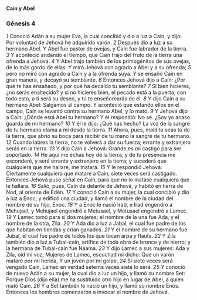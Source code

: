 #### Caín y Abel

### Génesis 4

_1_ Conoció Adán a su mujer Eva, la cual concibió y dio a luz a Caín, y dijo: Por voluntad de Jehová he adquirido varón.
_2_ Después dio a luz a su hermano Abel. Y Abel fue pastor de ovejas, y Caín fue labrador de la tierra.
_3_ Y aconteció andando el tiempo, que Caín trajo del fruto de la tierra una ofrenda a Jehová.
_4_ Y Abel trajo también de los primogénitos de sus ovejas, de lo más gordo de ellas. Y miró Jehová con agrado a Abel y a su ofrenda;
_5_ pero no miró con agrado a Caín y a la ofrenda suya. Y se ensañó Caín en gran manera, y decayó su semblante.
_6_ Entonces Jehová dijo a Caín: ¿Por qué te has ensañado, y por qué ha decaído tu semblante?
_7_ Si bien hicieres, ¿no serás enaltecido? y si no hicieres bien, el pecado está a la puerta; con todo esto, a ti será su deseo, y tú te enseñorearás de él.
_8_ Y dijo Caín a su hermano Abel: Salgamos al campo. Y aconteció que estando ellos en el campo, Caín se levantó contra su hermano Abel, y lo mató.
_9_ Y Jehová dijo a Caín: ¿Dónde está Abel tu hermano? Y él respondió: No sé. ¿Soy yo acaso guarda de mi hermano?
_10_ Y él le dijo: ¿Qué has hecho? La voz de la sangre de tu hermano clama a mí desde la tierra.
_11_ Ahora, pues, maldito seas tú de la tierra, que abrió su boca para recibir de tu mano la sangre de tu hermano.
_12_ Cuando labres la tierra, no te volverá a dar su fuerza; errante y extranjero serás en la tierra.
_13_ Y dijo Caín a Jehová: Grande es mi castigo para ser soportado.
_14_ He aquí me echas hoy de la tierra, y de tu presencia me esconderé, y seré errante y extranjero en la tierra; y sucederá que cualquiera que me hallare, me matará.
_15_ Y le respondió Jehová: Ciertamente cualquiera que matare a Caín, siete veces será castigado. Entonces Jehová puso señal en Caín, para que no lo matase cualquiera que le hallara.
_16_ Salió, pues, Caín de delante de Jehová, y habitó en tierra de Nod, al oriente de Edén.
_17_ Y conoció Caín a su mujer, la cual concibió y dio a luz a Enoc; y edificó una ciudad, y llamó el nombre de la ciudad del nombre de su hijo, Enoc.
_18_ Y a Enoc le nació Irad, e Irad engendró a Mehujael, y Mehujael engendró a Metusael, y Metusael engendró a Lamec.
_19_ Y Lamec tomó para sí dos mujeres; el nombre de la una fue Ada, y el nombre de la otra, Zila.
_20_ Y Ada dio a luz a Jabal, el cual fue padre de los que habitan en tiendas y crían ganados.
_21_ Y el nombre de su hermano fue Jubal, el cual fue padre de todos los que tocan arpa y flauta.
_22_ Y Zila también dio a luz a Tubal-caín, artífice de toda obra de bronce y de hierro; y la hermana de Tubal-caín fue Naama.
_23_ Y dijo Lamec a sus mujeres: Ada y Zila, oíd mi voz; Mujeres de Lamec, escuchad mi dicho: Que un varón mataré por mi herida, Y un joven por mi golpe.
_24_ Si siete veces será vengado Caín, Lamec en verdad setenta veces siete lo será.
_25_ Y conoció de nuevo Adán a su mujer, la cual dio a luz un hijo, y llamó su nombre Set: Porque Dios (dijo ella) me ha sustituido otro hijo en lugar de Abel, a quien mató Caín.
_26_ Y a Set también le nació un hijo, y llamó su nombre Enós. Entonces los hombres comenzaron a invocar el nombre de Jehová. 


